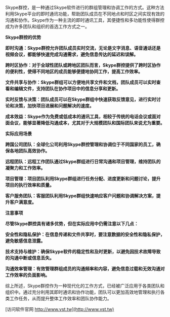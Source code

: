 Skype群控，是一种通过Skype软件进行的群组管理和协调工作的方式。这种方法利用Skype平台的即时通讯功能，帮助团队成员在不同地点和时区之间实现有效的沟通和协作。Skype作为一种主流的即时通讯工具，其便捷性和多功能性使得群控成为许多团队和组织的首选工作方式之一。

**Skype群控的优势**

**即时沟通：Skype群控允许团队成员实时交流，无论是文字消息、语音通话还是视频会议，都能够快速完成沟通需求，避免信息传达的延迟和误解。**

**跨时区协作：对于全球性团队或跨地区团队而言，Skype群控提供了跨时区协作的便利性，使得不同地区的成员能够便捷地协同工作，提高工作效率。**

**文件共享与协作：Skype群组可以方便地共享文件和文档，团队成员可以实时查看和编辑文件，支持团队在协作项目中的信息分享和更新。**

**实时反馈与决策：团队成员可以在Skype群组中快速获取反馈意见，进行实时讨论和决策，加快项目进展和问题解决的速度。**

**成本效益：Skype作为免费或低成本的通讯工具，相较于传统的电话会议或面对面会议，能够显著降低沟通成本，尤其对于大规模团队和国际团队来说尤为重要。**

**实际应用场景**

**跨国公司团队：全球化公司利用Skype群控管理和协调位于不同国家的员工，确保各地团队高效协作。**

**远程团队：远程工作团队通过Skype群组进行日常沟通和项目管理，维持团队的凝聚力和工作效率。**

**项目管理：项目团队利用Skype群组进行任务分配、进度更新和问题讨论，提升项目的执行效率和质量。**

**客户服务团队：客服团队利用Skype群组快速响应客户问题和协调解决方案，提升客户满意度。**

**注意事项**

**尽管Skype群控具有诸多优势，但在实际应用中仍需注意以下几点：**

**安全性和隐私保护：在信息传递和文件共享时，要注意数据的安全性和隐私保护，避免敏感信息泄露。**

**技术支持与维护：确保Skype软件的稳定性和及时更新，以避免因技术故障导致的沟通中断或信息丢失。**

**沟通效率管理：有效管理群组成员的沟通频率和内容，避免信息过载和无效沟通对工作效率的负面影响。**

综上所述，Skype群控作为一种现代化的工作方式，已经被广泛应用于各类团队和组织中。通过充分利用其即时通讯和协作功能，团队可以更加高效地管理和执行各类工作任务，从而提升整体工作效率和团队协作能力。


[访问软件官网 http://www.vst.tw](http://www.vst.tw)
